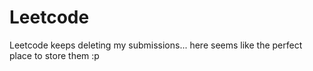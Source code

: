 # Leetcode
Leetcode keeps deleting my submissions... here seems like the perfect place to store them :p
